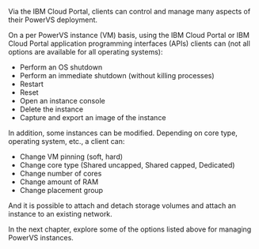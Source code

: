 Via the IBM Cloud Portal, clients can control and manage many aspects of their PowerVS deployment.

On a per PowerVS instance (VM) basis, using the IBM Cloud Portal or IBM Cloud Portal application programming interfaces (APIs) clients can (not all options are available for all operating systems):

   - Perform an OS shutdown
   - Perform an immediate shutdown (without killing processes)
   - Restart
   - Reset
   - Open an instance console
   - Delete the instance
   - Capture and export an image of the instance

In addition, some instances can be modified.  Depending on core type, operating system, etc., a client can:

   - Change VM pinning (soft, hard)
   - Change core type (Shared uncapped, Shared capped, Dedicated)
   - Change number of cores
   - Change amount of RAM
   - Change placement group

And it is possible to attach and detach storage volumes and attach an instance to an existing network.

In the next chapter, explore some of the options listed above for managing PowerVS instances.
